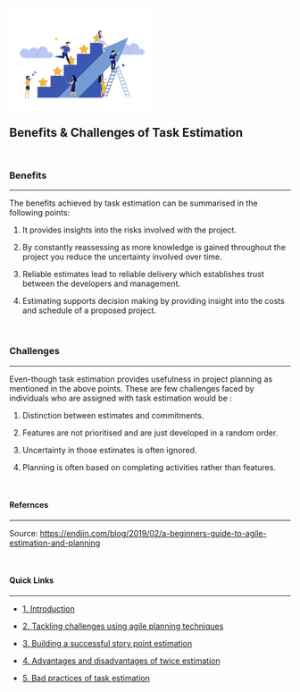 ![Benefits](https://github.com/xtreger/handbook-of-best-practices/blob/task-estimation-in-scrum/Task-Estimation/Images/benefits.png)
<h2  style="display:inline;"> Benefits & Challenges of Task Estimation
</h2>

&nbsp;

### **Benefits**
---
The benefits achieved by task estimation can be summarised in the following points:

1. It provides insights into the risks involved with the project.

2. By constantly reassessing as more knowledge is gained throughout the project you reduce the uncertainty involved over time.

3. Reliable estimates lead to reliable delivery which establishes trust between the developers and management.

4. Estimating supports decision making by providing insight into the costs and schedule of a proposed project.


&nbsp;

### **Challenges**
---
Even-though task estimation provides usefulness in project planning as mentioned in the above points. These are few challenges faced by individuals who are assigned with task estimation would be :

1. Distinction between estimates and commitments.

2. Features are not prioritised and are just developed in a random order.

3. Uncertainty in those estimates is often ignored.

4. Planning is often based on completing activities rather than features.


&nbsp;

#### **Refernces**
---
Source: https://endjin.com/blog/2019/02/a-beginners-guide-to-agile-estimation-and-planning


&nbsp;

#### **Quick Links**
---
- [1. Introduction](../Introduction.md)

- [2. Tackling challenges using agile planning techniques](Tackling_Challenges.md)

- [3. Building a successful story point estimation](Building_estimation.md)

- [4. Advantages and disadvantages of twice estimation](Advantages_Disadvantages.md)

- [5. Bad practices of task estimation](Bad_practices.md)
